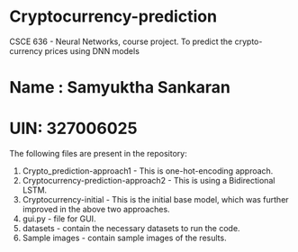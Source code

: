 # Cryptocurrency-prediction
CSCE 636 - Neural Networks, course project. 
To predict the crypto-currency prices using DNN models

# Name : Samyuktha Sankaran
# UIN: 327006025

The following files are present in the repository:

1. Crypto_prediction-approach1 - This is one-hot-encoding approach.
2. Cryptocurrency-prediction-approach2 - This is using a Bidirectional LSTM.
3. Cryptocurrency-initial - This is the initial base model, which was further improved in the above two approaches.
4. gui.py - file for GUI.
5. datasets - contain the necessary datasets to run the code.
6. Sample images - contain sample images of the results.
